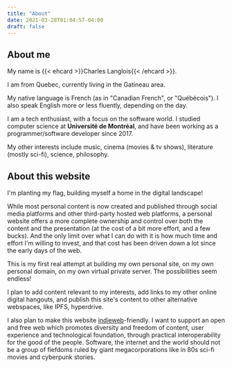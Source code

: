 ```yaml
---
title: "About"
date: 2021-03-28T01:04:57-04:00
draft: false
---
```


## About me

My name is {{< ehcard >}}Charles Langlois{{< /ehcard >}}.

I am from Quebec, currently living in the Gatineau area.

My native language is French (as in "Canadian French", or "Québécois").
I also speak English more or less fluently, depending on the day.

I am a tech enthusiast, with a focus on the software world.
I studied computer science at **Université de Montréal**, and have been working as a programmer/software developer since 2017.

My other interests include music, cinema (movies & tv shows), literature (mostly sci-fi), science, philosophy.

## About this website

I'm planting my flag, building myself a home in the digital landscape!

While most personal content is now created and published through social media platforms and other third-party hosted web platforms, a personal website offers a more complete ownership and control over both the content and the presentation (at the cost of a bit more effort, and a few bucks). And the only limit over what I can do with it is how much time and effort I'm willing to invest, and that cost has been driven down a lot since the early days of the web.

This is my first real attempt at building my own personal site, on my own personal domain, on my own virtual private server. The possibilities seem endless!

I plan to add content relevant to my interests, add links to my other online digital hangouts, and publish this site's content to other alternative webspaces, like IPFS, hyperdrive.

I also plan to make this website [indieweb](https://indieweb.org/)-friendly.
I want to support an open and free web which promotes diversity and freedom of content, user experience and technological foundation, through practical interoperability for the good of the people.
Software, the internet and the world should not be a group of fiefdoms ruled by giant megacorporations like in 80s sci-fi movies and cyberpunk stories.
